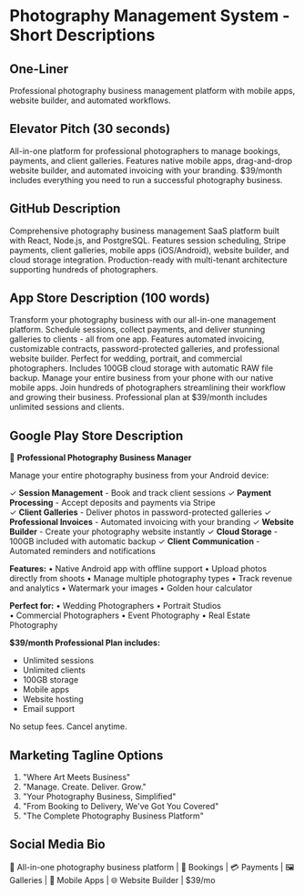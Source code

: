 # Photography Management System - Short Descriptions

## One-Liner
Professional photography business management platform with mobile apps, website builder, and automated workflows.

## Elevator Pitch (30 seconds)
All-in-one platform for professional photographers to manage bookings, payments, and client galleries. Features native mobile apps, drag-and-drop website builder, and automated invoicing with your branding. $39/month includes everything you need to run a successful photography business.

## GitHub Description
Comprehensive photography business management SaaS platform built with React, Node.js, and PostgreSQL. Features session scheduling, Stripe payments, client galleries, mobile apps (iOS/Android), website builder, and cloud storage integration. Production-ready with multi-tenant architecture supporting hundreds of photographers.

## App Store Description (100 words)
Transform your photography business with our all-in-one management platform. Schedule sessions, collect payments, and deliver stunning galleries to clients - all from one app. Features automated invoicing, customizable contracts, password-protected galleries, and professional website builder. Perfect for wedding, portrait, and commercial photographers. Includes 100GB cloud storage with automatic RAW file backup. Manage your entire business from your phone with our native mobile apps. Join hundreds of photographers streamlining their workflow and growing their business. Professional plan at $39/month includes unlimited sessions and clients.

## Google Play Store Description
📸 **Professional Photography Business Manager**

Manage your entire photography business from your Android device:

✓ **Session Management** - Book and track client sessions
✓ **Payment Processing** - Accept deposits and payments via Stripe  
✓ **Client Galleries** - Deliver photos in password-protected galleries
✓ **Professional Invoices** - Automated invoicing with your branding
✓ **Website Builder** - Create your photography website instantly
✓ **Cloud Storage** - 100GB included with automatic backup
✓ **Client Communication** - Automated reminders and notifications

**Features:**
• Native Android app with offline support
• Upload photos directly from shoots
• Manage multiple photography types
• Track revenue and analytics
• Watermark your images
• Golden hour calculator

**Perfect for:**
• Wedding Photographers
• Portrait Studios  
• Commercial Photographers
• Event Photography
• Real Estate Photography

**$39/month Professional Plan includes:**
- Unlimited sessions
- Unlimited clients
- 100GB storage
- Mobile apps
- Website hosting
- Email support

No setup fees. Cancel anytime.

## Marketing Tagline Options
1. "Where Art Meets Business"
2. "Manage. Create. Deliver. Grow."
3. "Your Photography Business, Simplified"
4. "From Booking to Delivery, We've Got You Covered"
5. "The Complete Photography Business Platform"

## Social Media Bio
📸 All-in-one photography business platform | 📅 Bookings | 💳 Payments | 🖼️ Galleries | 📱 Mobile Apps | 🌐 Website Builder | $39/mo